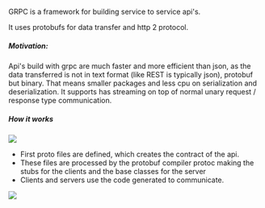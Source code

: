 GRPC is a framework for building service to service api's.

It uses protobufs for data transfer and http 2 protocol.

##### Motivation:
Api's build with grpc are much faster and more efficient than json, as the data transferred is not in text format (like REST is typically json), protobuf but binary. That means smaller packages and less cpu on serialization and deserialization.
It supports has streaming on top of normal unary request / response type communication.

##### How it works

![](Pasted%20image%2020240720120013.png)

- First proto files are defined, which creates the contract of the api. 
- These files are processed by the protobuf compiler protoc making the stubs for the clients and the base classes for the server
- Clients and servers use the code generated to communicate.

![](Pasted%20image%2020240720120650.png)

